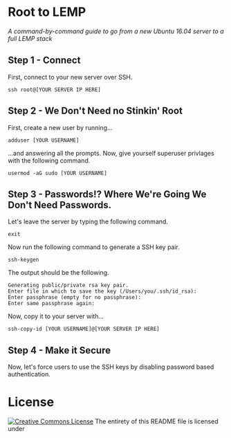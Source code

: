 # Root to LEMP
*A command-by-command guide to go from a new Ubuntu 16.04 server to a full LEMP stack*

## Step 1 - Connect
First, connect to your new server over SSH.
```
ssh root@[YOUR SERVER IP HERE]
```

## Step 2 - We Don't Need no Stinkin' Root
First, create a new user by running...
```
adduser [YOUR USERNAME]
```
...and answering all the prompts. Now, give yourself superuser privlages with the following command.
```
usermod -aG sudo [YOUR USERNAME]
```

## Step 3 - Passwords!? Where We're Going We Don't Need Passwords.
Let's leave the server by typing the following command.
```
exit
```
Now run the following command to generate a SSH key pair.
```
ssh-keygen
```
The output should be the following.
```
Generating public/private rsa key pair.
Enter file in which to save the key (/Users/you/.ssh/id_rsa):
Enter passphrase (empty for no passphrase): 
Enter same passphrase again: 
```
Now, copy it to your server with...
```
ssh-copy-id [YOUR USERNAME]@[YOUR SERVER IP HERE]
```

## Step 4 - Make it Secure
Now, let's force users to use the SSH keys by disabling password based authentication.

# License
[![Creative Commons License](https://i.creativecommons.org/l/by-sa/4.0/88x31.png)](http://creativecommons.org/licenses/by-sa/4.0/)
The entirety of this README file is licensed under
